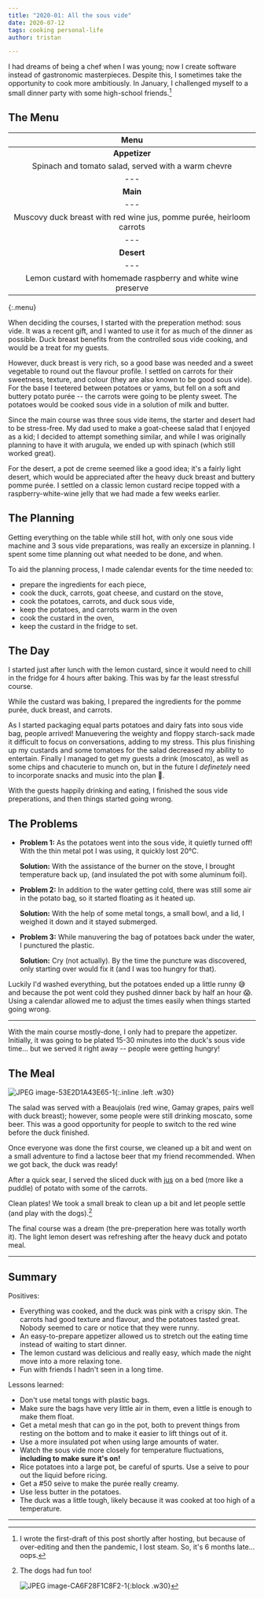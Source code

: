 ```yaml
---
title: "2020-01: All the sous vide"
date: 2020-07-12
tags: cooking personal-life
author: tristan

---
```


I had dreams of being a chef when I was young; now I create
software instead of gastronomic masterpieces. Despite this, I sometimes take
the opportunity to cook more ambitiously. In January, I challenged myself to a
small dinner party with some high-school friends.[^im-late]

## The Menu

| Menu |
| :-: |
| **Appetizer** |
| Spinach and tomato salad, served with a warm chevre |
| ---
| **Main** |
| ---
| Muscovy duck breast with red wine jus, pomme purée, heirloom carrots |
| ---
| **Desert** |
| ---
| Lemon custard with homemade raspberry and white wine preserve |
{:.menu}

When deciding the courses, I started with the preperation method: sous vide.
It was a recent gift, and I wanted to use it for as much of the dinner as
possible. Duck breast benefits from the controlled sous vide cooking, and would
be a treat for my guests.

However, duck breast is very rich, so a good base was needed and a sweet
vegetable to round out the flavour profile. I settled on carrots for their
sweetness, texture, and colour (they are also known to be good sous vide). For
the base I teetered between potatoes or yams, but fell on a soft and buttery
potato purée -- the carrots were going to be plenty sweet. The potatoes would
be cooked sous vide in a solution of milk and butter.

Since the main course was three sous vide items, the starter and desert had
to be stress-free. My dad used to make a goat-cheese salad that I enjoyed as a
kid; I decided to attempt something similar, and while I was originally
planning to have it with arugula, we ended up with spinach (which still worked
great).

For the desert, a pot de creme seemed like a good idea; it's a fairly light
desert, which would be appreciated after the heavy duck breast and buttery
pomme purée. I settled on a classic lemon custard recipe topped
with a raspberry-white-wine jelly that we had made a few weeks earlier.

## The Planning

Getting everything on the table while still hot, with only one sous vide
machine and 3 sous vide preparations, was really an excersize in planning. I
spent some time planning out what needed to be done, and when.

To aid the planning process, I made calendar events for the time 
needed to:
- prepare the ingredients for each piece,
- cook the duck, carrots, goat cheese, and custard on the stove, 
- cook the potatoes, carrots, and duck sous vide,
- keep the  potatoes, and carrots warm in the oven
- cook the custard in the oven,
- keep the custard in the fridge to set. 

## The Day

I started just after lunch with the lemon custard, since it would need to chill
in the fridge for 4 hours after baking. This was by far the least stressful
course.

While the custard was baking, I prepared the ingredients for the pomme purée,
duck breast, and carrots.

As I started packaging equal parts potatoes and dairy fats into sous vide bag,
people arrived! Manuevering the weighty and floppy starch-sack made it
difficult to focus on conversations, adding to my stress. This plus finishing
up my custards and some tomatoes for the salad decreased my ability to
entertain. Finally I managed to get my guests a drink (moscato), as well as
some chips and chacuterie to munch on, but in the future I _definetely_ need to
incorporate snacks and music into the plan 😬.

With the guests happily drinking and eating, I finished the sous vide
preperations, and then things started going wrong.

## The Problems

- **Problem 1:** As the potatoes went into the sous vide, it quietly turned
  off! With the thin metal pot I was using, it quickly lost 20°C. 

  **Solution:** With the assistance of the burner on the stove, I brought
  temperature back up, (and insulated the pot with some aluminum foil).

- **Problem 2:** In addition to the water getting cold, there was still some
  air in the potato bag, so it started floating as it heated up. 

  **Solution:** With the help of some metal tongs, a small bowl, and a lid, I
  weighed it down and it stayed submerged.

- **Problem 3:** While manuvering the bag of potatoes back under the water, I
  punctured the plastic.

  **Solution:** Cry (not actually). By the time the puncture was discovered,
  only starting over would fix it (and I was too hungry for that).

Luckily I'd washed everything, but the potatoes ended up a little runny 😅 and
because the pot went cold they pushed dinner back by half an hour 😱. Using a
calendar allowed me to adjust the times easily when things started going wrong.

---

With the main course mostly-done, I only had to prepare the appetizer.
Initially, it was going to be plated 15-30 minutes into the duck's sous
vide time... but we served it right away -- people were getting hungry!

## The Meal

![JPEG image-53E2D1A43E65-1](/assets/images/food.png){:.inline .left .w30}

The salad was served with a Beaujolais (red wine, Gamay grapes, pairs well with
duck breast); however, some people were still drinking moscato, some beer. This
was a good opportunity for people to switch to the red wine before the duck
finished.

Once everyone was done the first course, we cleaned up a bit and went on a
small adventure to find a lactose beer that my friend recommended. When we got
back, the duck was ready!

After a quick sear, I served the sliced duck with [jus][jus-wiki] on a
bed (more like a puddle) of potato with some of the carrots.

Clean plates! We took a small break to clean up a bit and let people settle
(and play with the dogs).[^the-dogs]

The final course was a dream (the pre-preperation here was totally worth
it). The light lemon desert was refreshing after the heavy duck and potato
meal. 

---

## Summary

Positives:

- Everything was cooked, and the duck was pink with a crispy skin. The carrots
  had good texture and flavour, and the potatoes tasted great. Nobody seemed to
  care or notice that they were runny.
- An easy-to-prepare appetizer allowed us to stretch out the eating time
  instead of waiting to start dinner.
- The lemon custard was delicious and really easy, which made the night move
  into a more relaxing tone.
- Fun with friends I hadn't seen in a long time. 

Lessons learned:

- Don't use metal tongs with plastic bags.
- Make sure the bags have very little air in them, even a little is enough to
  make them float.
- Get a metal mesh that can go in the pot, both to prevent things from resting
  on the bottom and to make it easier to lift things out of it.
- Use a more insulated pot when using large amounts of water.
- Watch the sous vide more closely for temperature fluctuations, **including to
  make sure it's on!**
- Rice potatoes into a large pot, be careful of spurts. Use a seive to pour out
  the liquid before ricing.
- Get a #50 seive to make the purée really creamy.
- Use less butter in the potatoes.
- The duck was a little tough, likely because it was cooked at too high of a
  temperature.

---

[^the-dogs]: The dogs had fun too! 
    
    ![JPEG image-CA6F28F1C8F2-1](/assets/images/dogs.jpeg){:block .w30}

[^im-late]: I wrote the first-draft of this post shortly after hosting, but
    because of over-editing and then the pandemic, I lost steam. So, it's 6
    months late... oops.

[duck-confit-wiki]: https://en.wikipedia.org/wiki/Duck_confit "Duck Confit - Wikipedia"
[cassoulet-wiki]: https://en.wikipedia.org/wiki/Cassoulet "Cassoulet - Wikipedia"
[jus-wiki]: https://en.wikipedia.org/wiki/Au_jus
[fond-babish]: https://www.reddit.com/r/bingingwithbabish/comments/cn9q22/fond/
